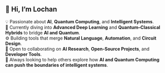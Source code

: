## 👋 Hi, I’m Lochan  

💡 Passionate about **AI**, **Quantum Computing**, and **Intelligent Systems**.  
🧠 Currently diving into **Advanced Deep Learning** and **Quantum–Classical Hybrids** to bridge **AI and Quantum**.  
⚙️ Building tools that merge **Natural Language**, **Automation**, and **Circuit Design**.  
🤝 Open to collaborating on **AI Research**, **Open-Source Projects**, and **Developer Tools**.  
🚀 Always looking to help others explore how **AI and Quantum Computing can push the boundaries of intelligent systems**.

<!--
**LochanPS/LochanPS** is a ✨ _special_ ✨ repository because its `README.md` (this file) appears on your GitHub profile.

Here are some ideas to get you started:

- 🔭 I’m currently working on ...
- 🌱 I’m currently learning ...
- 👯 I’m looking to collaborate on ...
- 🤔 I’m looking for help with ...
- 💬 Ask me about ...
- 📫 How to reach me: ...
- 😄 Pronouns: ...
- ⚡ Fun fact: ...
-->
